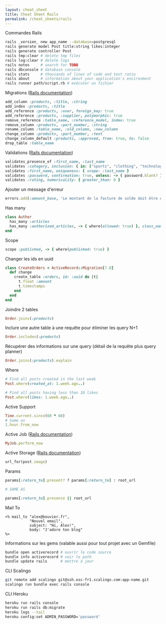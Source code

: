 ```yaml
---
layout: cheat_sheet
title: Cheat Sheet Rails
permalink: /cheat_sheets/rails
---
```


Commandes Rails

```bash
rails _version_ new app_name --database=postgresql
rails generate model Post title:string likes:integer
rails generate controller Post
rails tmp:clear # delete tmp files
rails log:clear # delete logs
rails notes     # search for TODO
rails dbconsole # database console
rails stats     # thousands of lines of code and test ratio
rails about     # information about your application's environment
rails runner path/script.rb # exécuter un fichier
```

Migrations (<a href="https://guides.rubyonrails.org/active_record_migrations.html" class="underlined" target="_blank">Rails documentation</a>)

```ruby
add_column :products, :title, :string
add_index :products, :title
add_reference :products, :user, foreign_key: true
add_reference :products, :supplier, polymorphic: true
remove_reference :table_name, :reference_model, index: true
remove_column :products, :part_number, :string
rename_column :table_name, :old_column, :new_column
change_column :products, :part_number, :text
change_column_default :products, :approved, from: true, to: false
drop_table :table_name
```

Validations (<a href="https://guides.rubyonrails.org/active_record_validations.html" class="underlined" target="_blank">Rails documentation</a>)

```ruby
validates_presence_of :first_name, :last_name
validates :category, inclusion: { in: ["sports", "clothing", "technology"] }
validates :first_name, uniqueness: { scope: :last_name }
validates :password, confirmation: true, unless: -> { password.blank? }
validates :rating, numericality: { greater_than: 0 }
```

Ajouter un message d'erreur

```ruby
errors.add(:amount_base, 'Le montant de la facture de solde doit être égale au solde restant du devis')
```

Has many

```ruby
class Author
  has_many :articles
  has_many :authorized_articles, -> { where(allowed: true) }, class_name: 'Articles'
end
```

Scope

```ruby
scope :published, -> { where(published: true) }
```

Changer les ids en uuid

```ruby
class CreateOrders < ActiveRecord::Migration[7.0]
  def change
    create_table :orders, id: :uuid do |t|
      t.float :amount
      t.timestamps
    end
  end
end
```

Joindre 2 tables

```ruby
Order.joins(:products)
```

Inclure une autre table à une requête pour éliminer les query N+1

```ruby
Order.includes(:products)
```

Récupérer des informations sur une query (détail de la requête plus query planner)

```ruby
Order.joins(:products).explain
```

Where

```ruby
# Find all posts created in the last week
Post.where(created_at: 1.week.ago..)

# Find all posts having less than 10 likes
Post.where(likes: 1.week.ago..)
```

Active Support

```ruby
Time.current.since(60 * 60)
# Same as
1.hour.from_now
```

Active Job (<a href="https://guides.rubyonrails.org/active_job_basics.html" class="underlined" target="_blank">Rails documentation</a>)


```ruby
MyJob.perform_now
```

Active Storage (<a href="https://edgeguides.rubyonrails.org/active_storage_overview.html" class="underlined" target="_blank">Rails documentation</a>)

```ruby
url_for(post.image)
```

Params

```ruby
params[:return_to].present? ? params[:return_to] : root_url

# SAME AS

params[:return_to].presence || root_url
```

Mail To

```erb
<% mail_to "alex@bouvier.fr",
           "Nouvel email",
           subject: "Hi, Alex!",
           body: "J'adore ton blog"
%>
```

Informations sur les gems (valable aussi pour tout projet avec un Gemfile)

```bash
bundle open activerecord # ouvrir le code source
bundle info activerecord # voir le path
bundle update rails      # mettre à jour
```

CLI Scalingo

```bash
git remote add scalingo git@ssh.osc-fr1.scalingo.com:app-name.git
scalingo run bundle exec rails console
```

CLI Heroku

```bash
heroku run rails console
heroku run rails db:migrate
heroku logs --tail
heroku config:set ADMIN_PASSWORD='password'
```
